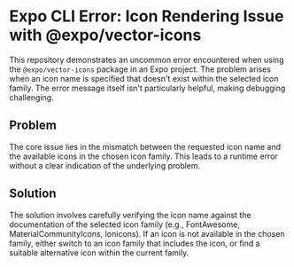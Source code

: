 # Expo CLI Error: Icon Rendering Issue with @expo/vector-icons

This repository demonstrates an uncommon error encountered when using the `@expo/vector-icons` package in an Expo project. The problem arises when an icon name is specified that doesn't exist within the selected icon family.  The error message itself isn't particularly helpful, making debugging challenging.

## Problem
The core issue lies in the mismatch between the requested icon name and the available icons in the chosen icon family.  This leads to a runtime error without a clear indication of the underlying problem.

## Solution
The solution involves carefully verifying the icon name against the documentation of the selected icon family (e.g., FontAwesome, MaterialCommunityIcons, Ionicons).  If an icon is not available in the chosen family, either switch to an icon family that includes the icon, or find a suitable alternative icon within the current family.